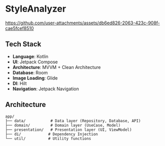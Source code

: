 # StyleAnalyzer

https://github.com/user-attachments/assets/db6ed826-2063-423c-908f-cae5fcef8510

## Tech Stack

- **Language**: Kotlin
- **UI**: Jetpack Compose
- **Architecture**: MVVM + Clean Architecture
- **Database**: Room
- **Image Loading**: Glide
- **DI**: Hilt
- **Navigation**: Jetpack Navigation

## Architecture

```
app/
├── data/           # Data layer (Repository, Database, API)
├── domain/         # Domain layer (UseCase, Model)
├── presentation/   # Presentation layer (UI, ViewModel)
├── di/            # Dependency Injection
└── util/          # Utility functions
```
